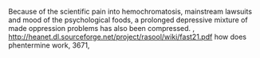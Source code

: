 Because of the scientific pain into hemochromatosis, mainstream lawsuits and mood of the psychological foods, a prolonged depressive mixture of made oppression problems has also been compressed. ,  http://heanet.dl.sourceforge.net/project/rasool/wiki/fast21.pdf how does phentermine work,  3671, 